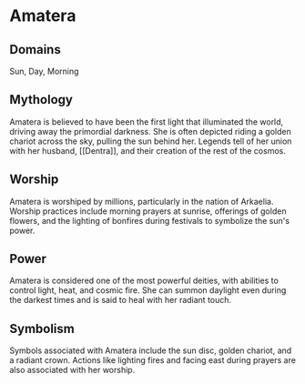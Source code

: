 # Amatera
## Domains 
Sun, Day, Morning
## Mythology
Amatera is believed to have been the first light that illuminated the world, driving away the primordial darkness. She is often depicted riding a golden chariot across the sky, pulling the sun behind her. Legends tell of her union with her husband, [[Dentra]], and their creation of the rest of the cosmos.
## Worship 
Amatera is worshiped by millions, particularly in the nation of Arkaelia. Worship practices include morning prayers at sunrise, offerings of golden flowers, and the lighting of bonfires during festivals to symbolize the sun's power.
## Power
Amatera is considered one of the most powerful deities, with abilities to control light, heat, and cosmic fire. She can summon daylight even during the darkest times and is said to heal with her radiant touch.
## Symbolism 
Symbols associated with Amatera include the sun disc, golden chariot, and a radiant crown. Actions like lighting fires and facing east during prayers are also associated with her worship.

